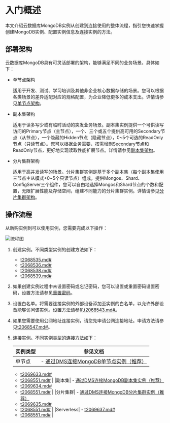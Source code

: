 # 入门概述

本文介绍云数据库MongoDB实例从创建到连接使用的整体流程，指引您快速掌握创建MongoDB实例、配置实例信息及连接实例的方法。

## 部署架构

云数据库MongoDB具有可灵活部署的架构，能够满足不同的业务场景。具体如下：

-   单节点架构

    适用于开发、测试、学习培训及其他非企业核心数据存储的场景。您可以根据各类场景的差异适配对应的规格配置，为企业降低更多的成本支出。详情请参见[单节点架构](/intl.zh-CN/产品简介/系统架构/单节点架构.md)。

-   副本集架构

    适用于读多写少或有临时活动的突发业务场景。副本集实例提供一个可供读写访问的Primary节点（主节点），一个、三个或五个提供高可用的Secondary节点（从节点），一个隐藏的Hidden节点（隐藏节点），0~5个可选的ReadOnly节点（只读节点）。您可以根据业务需要，按需增删Secondary节点和ReadOnly节点，更好地实现读取性能扩展节点。详情请参见[副本集架构](/intl.zh-CN/产品简介/系统架构/副本集架构.md)。

-   分片集群架构

    适用于高并发读写的场景。分片集群实例是基于多个副本集（每个副本集使用三节点主从模式+0~5个只读节点）组成，提供Mongos、Shard、ConfigServer三个组件，您可以自由地选择Mongos和Shard节点的个数和配置，无限扩展性能及存储空间，组建不同能力的分片集群实例。详情请参见[分片集群架构](/intl.zh-CN/产品简介/系统架构/分片集群架构.md)。


## 操作流程

从新购实例到可以使用实例，您需要完成以下操作：

![流程图](https://static-aliyun-doc.oss-accelerate.aliyuncs.com/assets/img/zh-CN/4005413261/p263049.png)

1.  创建实例。不同类型实例的创建方法如下：
    -   [t2068535.md\#]()
    -   [t2068536.md\#]()
    -   [t2068538.md\#]()
    -   [t2068539.md\#]()
2.  如果创建实例过程中未设置密码或忘记密码，您可以设置或重置密码设置密码，设置方法请参见[重置密码](/intl.zh-CN/快速入门/副本集快速入门/重置密码.md)。
3.  设置白名单。将需要连接实例的外部设备添加至实例的白名单，以允许外部设备能够访问该实例。设置方法请参见[t2068543.md\#]()。
4.  如果您需要使用公网地址连接实例，请您先申请公网连接地址。申请方法请参见[t2068547.md\#]()。
5.  连接实例。不同实例类型的连接方法如下：

    |实例类型|参见文档|
    |----|----|
    |单节点|    -   [通过DMS连接MongoDB单节点实例（推荐）]()
    -   [t2069633.md\#]()
    -   [t2068551.md\#]() |
    |副本集|    -   [通过DMS连接MongoDB副本集实例（推荐）]()
    -   [t2069634.md\#]()
    -   [t2068551.md\#]() |
    |分片集群|    -   [通过DMS连接MongoDB分片集群实例（推荐）]()
    -   [t2069635.md\#]()
    -   [t2068551.md\#]() |
    |Serverless|    -   [t2069637.md\#]()
    -   [t2068551.md\#]() |


